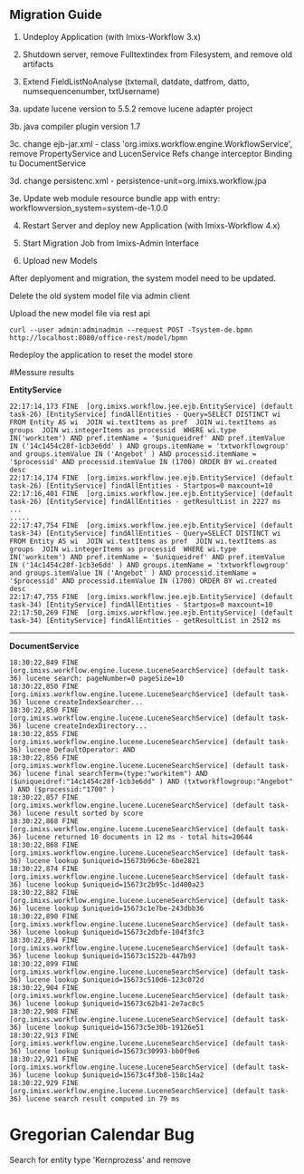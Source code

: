 ## Migration Guide


 1. Undeploy Application (with Imixs-Workflow 3.x)

 2. Shutdown server, remove Fulltextindex from Filesystem, and remove old artifacts
 
 3. Extend FieldListNoAnalyse (txtemail, datdate, datfrom, datto, numsequencenumber, txtUsername)
 
 3a. update lucene version to 5.5.2 
     remove lucene adapter project
     
 3b. java compiler plugin version 1.7
 
 3c. change ejb-jar.xml - class 'org.imixs.workflow.engine.WorkflowService', 
     remove PropertyService and LucenService Refs
	 change interceptor Binding tu DocumentService
	 
 3d. change persistenc.xml - persistence-unit=org.imixs.workflow.jpa	 
	 
 3e. Update web module resource bundle app with entry: 
      workflowversion_system=system-de-1.0.0	 
	 
 4. Restart Server and deploy new Application (with Imixs-Workflow 4.x) 
  
 5. Start Migration Job from Imixs-Admin Interface
 
 6. Upload new Models
 
 
 
 

After deplyoment and migration, the system model need to be updated.

Delete the old system model file via admin client

Upload the new model file via rest api


	curl --user admin:adminadmin --request POST -Tsystem-de.bpmn http://localhost:8080/office-rest/model/bpmn

Redeploy the application to reset the model store




#Messure results
 
**EntityService**

	22:17:14,173 FINE  [org.imixs.workflow.jee.ejb.EntityService] (default task-26) [EntityService] findAllEntities - Query=SELECT DISTINCT wi FROM Entity AS wi  JOIN wi.textItems as pref  JOIN wi.textItems as groups  JOIN wi.integerItems as processid  WHERE wi.type IN('workitem') AND pref.itemName = '$uniqueidref' AND pref.itemValue IN ('14c1454c28f-1cb3e6dd' ) AND groups.itemName = 'txtworkflowgroup' and groups.itemValue IN ('Angebot' ) AND processid.itemName = '$processid' AND processid.itemValue IN (1700) ORDER BY wi.created desc
	22:17:14,174 FINE  [org.imixs.workflow.jee.ejb.EntityService] (default task-26) [EntityService] findAllEntities - Startpos=0 maxcount=10
	22:17:16,401 FINE  [org.imixs.workflow.jee.ejb.EntityService] (default task-26) [EntityService] findAllEntities - getResultList in 2227 ms
	...
	.....
	22:17:47,754 FINE  [org.imixs.workflow.jee.ejb.EntityService] (default task-34) [EntityService] findAllEntities - Query=SELECT DISTINCT wi FROM Entity AS wi  JOIN wi.textItems as pref  JOIN wi.textItems as groups  JOIN wi.integerItems as processid  WHERE wi.type IN('workitem') AND pref.itemName = '$uniqueidref' AND pref.itemValue IN ('14c1454c28f-1cb3e6dd' ) AND groups.itemName = 'txtworkflowgroup' and groups.itemValue IN ('Angebot' ) AND processid.itemName = '$processid' AND processid.itemValue IN (1700) ORDER BY wi.created desc
	22:17:47,755 FINE  [org.imixs.workflow.jee.ejb.EntityService] (default task-34) [EntityService] findAllEntities - Startpos=0 maxcount=10
	22:17:50,269 FINE  [org.imixs.workflow.jee.ejb.EntityService] (default task-34) [EntityService] findAllEntities - getResultList in 2512 ms

-----------------------------------

**DocumentService**


	18:30:22,849 FINE  [org.imixs.workflow.engine.lucene.LuceneSearchService] (default task-36) lucene search: pageNumber=0 pageSize=10
	18:30:22,850 FINE  [org.imixs.workflow.engine.lucene.LuceneSearchService] (default task-36) lucene createIndexSearcher...
	18:30:22,850 FINE  [org.imixs.workflow.engine.lucene.LuceneSearchService] (default task-36) lucene createIndexDirectory...
	18:30:22,855 FINE  [org.imixs.workflow.engine.lucene.LuceneSearchService] (default task-36) lucene DefaultOperator: AND
	18:30:22,856 FINE  [org.imixs.workflow.engine.lucene.LuceneSearchService] (default task-36) lucene final searchTerm=(type:"workitem") AND ($uniqueidref:"14c1454c28f-1cb3e6dd" ) AND (txtworkflowgroup:"Angebot" ) AND ($processid:"1700" ) 
	18:30:22,857 FINE  [org.imixs.workflow.engine.lucene.LuceneSearchService] (default task-36) lucene result sorted by score 
	18:30:22,868 FINE  [org.imixs.workflow.engine.lucene.LuceneSearchService] (default task-36) lucene returned 10 documents in 12 ms - total hits=20644
	18:30:22,868 FINE  [org.imixs.workflow.engine.lucene.LuceneSearchService] (default task-36) lucene lookup $uniqueid=15673b96c3e-6be2821
	18:30:22,874 FINE  [org.imixs.workflow.engine.lucene.LuceneSearchService] (default task-36) lucene lookup $uniqueid=15673c2b95c-1d400a23
	18:30:22,882 FINE  [org.imixs.workflow.engine.lucene.LuceneSearchService] (default task-36) lucene lookup $uniqueid=15673c1e7be-243dbb36
	18:30:22,890 FINE  [org.imixs.workflow.engine.lucene.LuceneSearchService] (default task-36) lucene lookup $uniqueid=15673c2dbfe-104f3fc3
	18:30:22,894 FINE  [org.imixs.workflow.engine.lucene.LuceneSearchService] (default task-36) lucene lookup $uniqueid=15673c1522b-447b93
	18:30:22,899 FINE  [org.imixs.workflow.engine.lucene.LuceneSearchService] (default task-36) lucene lookup $uniqueid=15673c510d6-123c072d
	18:30:22,904 FINE  [org.imixs.workflow.engine.lucene.LuceneSearchService] (default task-36) lucene lookup $uniqueid=15673c62b41-2e7ac8c5
	18:30:22,908 FINE  [org.imixs.workflow.engine.lucene.LuceneSearchService] (default task-36) lucene lookup $uniqueid=15673c5e30b-19126e51
	18:30:22,913 FINE  [org.imixs.workflow.engine.lucene.LuceneSearchService] (default task-36) lucene lookup $uniqueid=15673c30993-bb0f9e6
	18:30:22,921 FINE  [org.imixs.workflow.engine.lucene.LuceneSearchService] (default task-36) lucene lookup $uniqueid=15673c4f3b8-158c14a2
	18:30:22,929 FINE  [org.imixs.workflow.engine.lucene.LuceneSearchService] (default task-36) lucene search result computed in 79 ms







# Gregorian Calendar Bug

Search for entity type 'Kernprozess' and remove
 